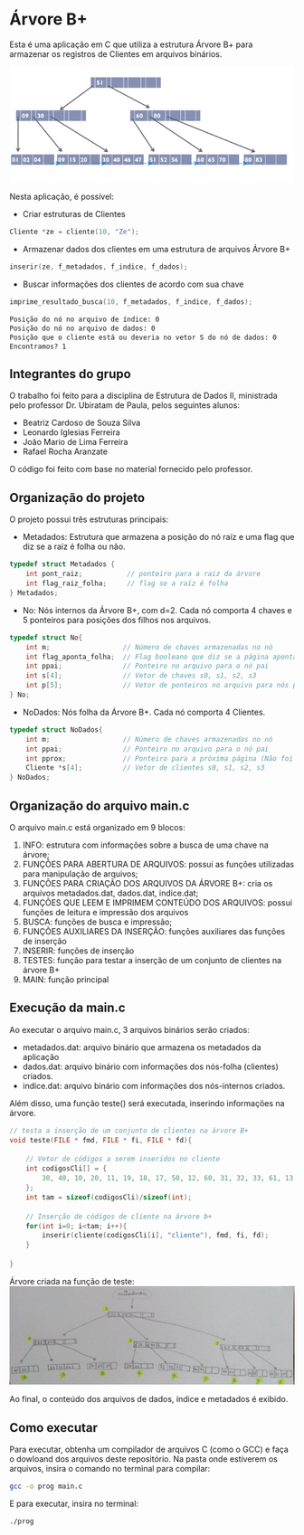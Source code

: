 # Árvore B+

Esta é uma aplicação em C que utiliza a estrutura Árvore B+ para armazenar os registros de Clientes em arquivos binários. 

![](exemplo.png)

Nesta aplicação, é possível:
- Criar estruturas de Clientes
```c
Cliente *ze = cliente(10, "Ze");
```
- Armazenar dados dos clientes em uma estrutura de arquivos Árvore B+
```c
inserir(ze, f_metadados, f_indice, f_dados);
```
- Buscar informações dos clientes de acordo com sua chave
```c
imprime_resultado_busca(10, f_metadados, f_indice, f_dados);
```
```
Posição do nó no arquivo de índice: 0
Posição do nó no arquivo de dados: 0
Posição que o cliente está ou deveria no vetor S do nó de dados: 0
Encontramos? 1
```

## Integrantes do grupo

O trabalho foi feito para a disciplina de Estrutura de Dados II, ministrada pelo professor Dr. Ubiratam de Paula, pelos seguintes alunos:
- Beatriz Cardoso de Souza Silva
- Leonardo Iglesias Ferreira
- João Mario de Lima Ferreira
- Rafael Rocha Aranzate

O código foi feito com base no material fornecido pelo professor.

## Organização do projeto

O projeto possui três estruturas principais:
- Metadados: Estrutura que armazena a posição do nó raíz e uma flag que diz se a raíz é folha ou não.
```c
typedef struct Metadados {
    int pont_raiz;           // ponteiro para a raiz da árvore
    int flag_raiz_folha;     // flag se a raíz é folha
} Metadados;
```
- No: Nós internos da Árvore B+, com d=2. Cada nó comporta 4 chaves e 5 ponteiros para posições dos filhos nos arquivos.
```c
typedef struct No{
    int m;                  // Número de chaves armazenadas no nó
    int flag_aponta_folha;  // Flag booleano que diz se a página aponta para a folha
    int ppai;               // Ponteiro no arquivo para o nó pai
    int s[4];               // Vetor de chaves s0, s1, s2, s3
    int p[5];               // Vetor de ponteiros no arquivo para nós p0, p1, p2, p3, p4
} No;
```
- NoDados: Nós folha da Árvore B+. Cada nó comporta 4 Clientes.
```c
typedef struct NoDados{
    int m;                  // Número de chaves armazenadas no nó
    int ppai;               // Ponteiro no arquivo para o nó pai
    int pprox;              // Ponteiro para a próxima página (Não foi utilizada)
    Cliente *s[4];          // Vetor de clientes s0, s1, s2, s3
} NoDados;
```

## Organização do arquivo main.c

O arquivo main.c está organizado em 9 blocos:
1. INFO: estrutura com informações sobre a busca de uma chave na árvore;
2. FUNÇÕES PARA ABERTURA DE ARQUIVOS: possui as funções utilizadas para manipulação de arquivos;
3. FUNÇÕES PARA CRIAÇÃO DOS ARQUIVOS DA ÁRVORE B+: cria os arquivos metadados.dat, dados.dat, indice.dat;
4. FUNÇÕES QUE LEEM E IMPRIMEM CONTEÚDO DOS ARQUIVOS: possui funções de leitura e impressão dos arquivos
5. BUSCA: funções de busca e impressão;
6. FUNÇÕES AUXILIARES DA INSERÇÃO: funções auxiliares das funções de inserção
7. INSERIR: funções de inserção
8. TESTES: função para testar a inserção de um conjunto de clientes na árvore B+
9. MAIN: função principal

## Execução da main.c

Ao executar o arquivo main.c, 3 arquivos binários serão criados: 
- metadados.dat: arquivo binário que armazena os metadados da aplicação
- dados.dat: arquivo binário com informações dos nós-folha (clientes) criados.
- indice.dat: arquivo binário com informações dos nós-internos criados.

Além disso, uma função teste() será executada, inserindo informações na árvore.
```c
// testa a inserção de um conjunto de clientes na árvore B+
void teste(FILE * fmd, FILE * fi, FILE * fd){

    // Vetor de códigos a serem inseridos no cliente
    int codigosCli[] = {
        30, 40, 10, 20, 11, 19, 18, 17, 50, 12, 60, 31, 32, 33, 61, 13, 14, 45, 61, 63, 64, 65, 100
    };
    int tam = sizeof(codigosCli)/sizeof(int);

    // Inserção de códigos de cliente na árvore b+
    for(int i=0; i<tam; i++){
        inserir(cliente(codigosCli[i], "cliente"), fmd, fi, fd);
    }

}
```

Árvore criada na função de teste:
![](teste.jpg)

Ao final, o conteúdo dos arquivos de dados, índice e metadados é exibido.

## Como executar

Para executar, obtenha um compilador de arquivos C (como o GCC) e faça o dowloand dos arquivos deste repositório. Na pasta onde estiverem os arquivos, insira o comando no terminal para compilar:
```bash
gcc -o prog main.c
```

E para executar, insira no terminal:
```bash
./prog
```